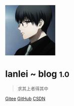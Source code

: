 <!-- _coverpage.md -->

<img src="cover.jpg" alt="hello" style="zoom: 25%;" />

# lanlei ~ blog <small>1.0</small>

> 求其上者得其中



[Gitee](https://gitee.com/lanleihhh)
[GitHub](https://github.com/lanleihhh)
[CSDN](https://blog.csdn.net/lanleihhh)